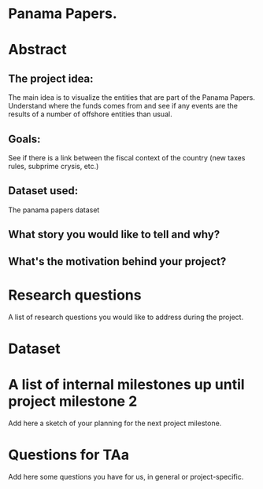 # Panama Papers.

# Abstract
## The project idea:
The main idea is to visualize the entities that are part of the Panama Papers. Understand where the funds comes from and see if any events are the results of a number of offshore entities than usual.

## Goals:
See if there is a link between the fiscal context of the country (new taxes rules, subprime crysis, etc.)

## Dataset used:
The panama papers dataset

## What story you would like to tell and why?

## What's the motivation behind your project?


# Research questions
A list of research questions you would like to address during the project.

# Dataset


# A list of internal milestones up until project milestone 2
Add here a sketch of your planning for the next project milestone.

# Questions for TAa
Add here some questions you have for us, in general or project-specific.

